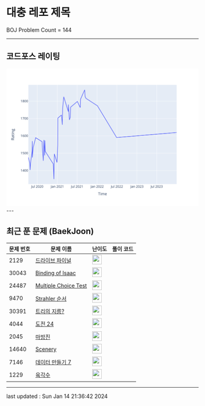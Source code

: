 # 대충 레포 제목

BOJ Problem Count = 144

---

## 코드포스 레이팅
[![Rating Graph](./cfStats.svg)](https://github.com/ingyu1008/Algorithm-Problem-Solving/blob/master/cfStats.html)---

## 최근 푼 문제 (BaekJoon)
| 문제 번호 | 문제 이름 | 난이도 | 풀이 코드 |
| --- | --- | --- | --- |
| 2129 | [드라이브 파이널](https://www.acmicpc.net/problem/2129) | <img height="25px" width="25px=" src="https://static.solved.ac/tier_small/15.svg"/> |  |
| 30043 | [Binding of Isaac](https://www.acmicpc.net/problem/30043) | <img height="25px" width="25px=" src="https://static.solved.ac/tier_small/23.svg"/> |  |
| 24487 | [Multiple Choice Test](https://www.acmicpc.net/problem/24487) | <img height="25px" width="25px=" src="https://static.solved.ac/tier_small/22.svg"/> |  |
| 9470 | [Strahler 순서](https://www.acmicpc.net/problem/9470) | <img height="25px" width="25px=" src="https://static.solved.ac/tier_small/13.svg"/> |  |
| 30391 | [트리의 지름?](https://www.acmicpc.net/problem/30391) | <img height="25px" width="25px=" src="https://static.solved.ac/tier_small/12.svg"/> |  |
| 4044 | [도전 24](https://www.acmicpc.net/problem/4044) | <img height="25px" width="25px=" src="https://static.solved.ac/tier_small/14.svg"/> |  |
| 2045 | [마방진](https://www.acmicpc.net/problem/2045) | <img height="25px" width="25px=" src="https://static.solved.ac/tier_small/13.svg"/> |  |
| 14640 | [Scenery](https://www.acmicpc.net/problem/14640) | <img height="25px" width="25px=" src="https://static.solved.ac/tier_small/29.svg"/> |  |
| 7146 | [데이터 만들기 7](https://www.acmicpc.net/problem/7146) | <img height="25px" width="25px=" src="https://static.solved.ac/tier_small/12.svg"/> |  |
| 1229 | [육각수](https://www.acmicpc.net/problem/1229) | <img height="25px" width="25px=" src="https://static.solved.ac/tier_small/12.svg"/> |  |


---

last updated : Sun Jan 14 21:36:42 2024

